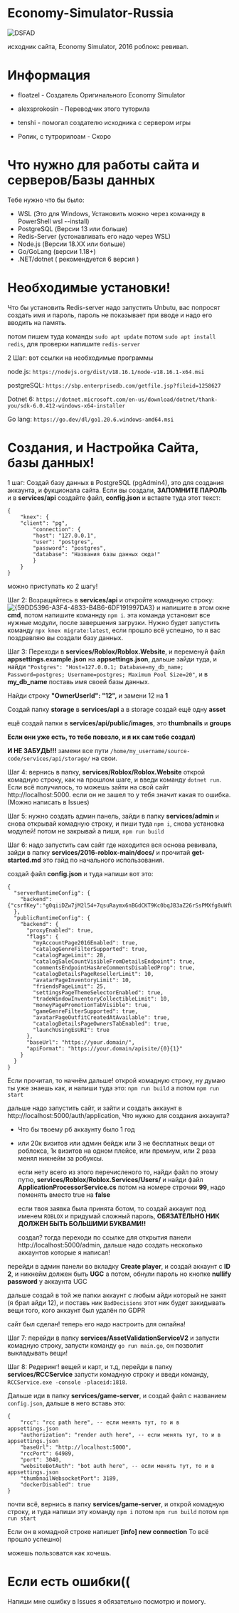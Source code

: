 # Economy-Simulator-Russia
  ![DSFAD](https://github.com/user-attachments/assets/918305e6-b1df-49fe-a840-a1a016b640eb)


исходник сайта, Economy Simulator, 2016 роблокс ревивал.

# Информация
- floatzel - Создатель Оригинального Economy Simulator
- alexsprokosin - Переводчик этого туторила
- tenshi - помогал создателю исходника с сервером игры

- Ролик, с тутрорилоам - Скоро

# Что нужно для работы сайта и серверов/Базы данных
Тебе нужно что бы было:
- WSL (Это для Windows, Установить можно через команнду в PowerShell wsl --install)
- PostgreSQL (Версии 13 или больше)
- Redis-Server (устонавливать его надо через WSL)
- Node.js (Версии 18.XX или больше)
- Go/GoLang (версии 1.18+)
- .NET/dotnet ( рекомендуется 6 версия )

# Необходимые установки!

Что бы установить Redis-server надо запустить Unbutu, вас попросят создать имя и пароль, пароль не показывает при вводе и надо его вводить на память.

потом пишем туда команды ```sudo apt update``` потом ```sudo apt install redis```, для проверки напишите ```redis-server```

2 Шаг: вот ссылки на необходимые программы

node.js: ```https://nodejs.org/dist/v18.16.1/node-v18.16.1-x64.msi```

postgreSQL: ```https://sbp.enterprisedb.com/getfile.jsp?fileid=1258627```

Dotnet 6: ```https://dotnet.microsoft.com/en-us/download/dotnet/thank-you/sdk-6.0.412-windows-x64-installer```

Go lang: ```https://go.dev/dl/go1.20.6.windows-amd64.msi```

# Создания, и Настройка Сайта, базы данных!

  1 шаг: Создай базу данных в PostgreSQL (pgAdmin4), это для создания аккаунта, и фукционала сайта. Если вы создали, **ЗАПОМНИТЕ ПАРОЛЬ** и в **services/api** создайте файл, **config.json** и вставте туда этот текст:

```
{
    "knex": {
	"client": "pg",
        "connection": {
        "host": "127.0.0.1",
        "user": "postgres",
        "password": "postgres",
        "database": "Названия базы данных сюда!"
        }
    }
}
```
можно приступать ко 2 шагу!

Шаг 2: Возращяйтесь в **services/api** и откройте комаднную строку:
![{59DD5396-A3F4-4833-B4B6-6DF191997DA3}](https://github.com/user-attachments/assets/40436007-a997-4b46-91d9-17d056af87f8)
и напишите в этом окне **cmd**, потом напишите команнду ```npm i```. эта команда установит все нужные модули, после завершения загрузки. Нужно будет запустить команду ```npx knex migrate:latest```, если прошло всё успешно, то я вас поздравляю вы создали базу данных.

Шаг 3: Переходи в **services/Roblox/Roblox.Website**, и переменуй файл **appsettings.example.json** на **appsettings.json**, дальше зайди туда, и найди ```"Postgres": "Host=127.0.0.1; Database=my_db_name; Password=postgres; Username=postgres; Maximum Pool Size=20"```,
и в **my_db_name** поставь имя своей базы данных.

Найди строку **"OwnerUserId": "12",** и замени 12 на **1**

Создай папку **storage** в **services/api** а в storage создай ещё одну **asset**

ещё создай папки в **services/api/public/images**, это **thumbnails** и **groups**

**Если они уже есть, то тебе повезло, и я их сам тебе создал)**

**И НЕ ЗАБУДЬ!!!** замени все пути ```/home/my_username/source-code/services/api/storage/``` на свои.

Шаг 4: вернись в папку, **services/Roblox/Roblox.Website** открой комадную строку, как на прошлом шаге, и введи команду ```dotnet run```. Если всё получилось, то можешь зайти на свой сайт http://localhost:5000. если он не зашел то у тебя значит какая то ошибка. (Можно написать в Issues) 

Шаг 5: нужно создать админ панель, зайди в папку **services/admin** и снова открывай комадную строку, и пиши туда ```npm i```, снова установка модулей! потом не закрывай а пиши, ```npm run build```

 Шаг 6: надо запустить сам сайт где находится вся основа ревивала, зайди в папку **services/2016-roblox-main/docs/** и прочитай **get-started.md** это гайд по начального использования.

создай файл **config.json** и туда напиши вот это:

```
{
  "serverRuntimeConfig": {
    "backend": {"csrfKey":"g0qiiDZw7jM2l54+7qsuRaymx6nBGdCKT9Kc0bqJB3aZ26rSsPMXfg8uWfUBtTqWenDVy+AQS1jkdrgvUwVSsw=="}
  },
  "publicRuntimeConfig": {
    "backend": {
      "proxyEnabled": true,
      "flags": {
        "myAccountPage2016Enabled": true,
        "catalogGenreFilterSupported": true,
        "catalogPageLimit": 28,
        "catalogSaleCountVisibleFromDetailsEndpoint": true,
        "commentsEndpointHasAreCommentsDisabledProp": true,
        "catalogDetailsPageResellerLimit": 10,
        "avatarPageInventoryLimit": 10,
        "friendsPageLimit": 25,
        "settingsPageThemeSelectorEnabled": true,
        "tradeWindowInventoryCollectibleLimit": 10,
        "moneyPagePromotionTabVisible": true,
        "gameGenreFilterSupported": true,
        "avatarPageOutfitCreatedAtAvailable": true,
        "catalogDetailsPageOwnersTabEnabled": true,
        "launchUsingEsURI": true
      },
      "baseUrl": "https://your.domain/",
      "apiFormat": "https://your.domain/apisite/{0}{1}"
    }
  }
}
```

 Если прочитал, то начнём дальше! открой комадную строку, ну думаю ты уже знаешь как, и напиши туда это: ```npm run build``` а потом ```npm run start``` 

дальше надо запустить сайт, и зайти и создать аккаунт в http://localhost:5000/auth/application, Что нужно для создания аккаунта?

- Что бы твоему рб аккаунту было 1 год
- или 20к визитов или админ бейдж или 3 не бесплатных вещи от роблокса, 1к визитов на одном плейсе, или премиум, или 2 раза менял никнейм за робуксы.

  если нету всего из этого перечисленого то, найди файл по этому путю, **services/Roblox/Roblox.Services/Users/** и найди файл **ApplicationProcessorService.cs** потом на номере строчки **99**, надо поменять вместо true на **false**

  если твоя заявка была принята ботом, то создай аккаунт под именем ```ROBLOX``` и придумай сложный пароль, **ОБЯЗАТЕЛЬНО НИК ДОЛЖЕН БЫТЬ БОЛЬШИМИ БУКВАМИ!!**

  создал? тогда переходи по ссылке для открытия панели http://localhost:5000/admin, дальше надо создать несколько аккаунтов которые я написал!

перейди в админ панели во вкладку **Create player**, и создай аккаунт с **ID 2**, и никнейм должен быть **UGC** а потом, обнули пароль но кнопке **nullify password** у аккаунта UGC

дальше создай в той же папки аккаунт с любым айди который не занят (я брал айди 12), и поставь ник ```BadDecisions``` этот ник будет закидывать вещи того, кого аккаунт был удалён по GDPR 

сайт был сделан! теперь его надо настроить для онлайна!

Шаг 7: перейди в папку **services/AssetValidationServiceV2** и запусти комадную строку, запусти команду ```go run main.go```, он позволит выкладывать вещи!

Шаг 8: 	Редеринг! вещей и карт, и т.д, перейди в папку **services/RCCService** запусти комадную строку и введи команду, ```RCCService.exe -console -placeid:1818```.

Дальше иди в папку **services/game-server**, и создай файл с названием ```config.json```, дальше в него вставь это:

```
{
    "rcc": "rcc path here", -- если менять тут, то и в appsettings.json
    "authorization": "render auth here", -- если менять тут, то и в appsettings.json
    "baseUrl": "http://localhost:5000",
    "rccPort": 64989,
    "port": 3040,
    "websiteBotAuth": "bot auth here", -- если менять тут, то и в appsettings.json
    "thumbnailWebsocketPort": 3189,
    "dockerDisabled": true
}
```
почти всё, вернись в папку **services/game-server**, и открой комадную строку, и туда напиши эту команду ```npm i``` потом ```npm run build``` потом ```npm run start```

Если он в комадной строке напишет **[info] new connection** То всё прошло успешно)

можешь пользоватся как хочешь.

# Если есть ошибки((

Напиши мне ошибку в Issues я обязательно посмотрю и помогу.
